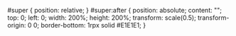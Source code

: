 #super {
    position: relative;
}
#super:after {
    position: absolute;
    content: "";
    top: 0;
    left: 0;
    width: 200%;
    height: 200%;
    transform: scale(0.5);
    transform-origin: 0 0;
    border-bottom: 1rpx solid #E1E1E1;
}